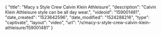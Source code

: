 {
    "title": "Macy s Style Crew Calvin Klein Athleisure",
    "description": "Calvin Klein Athleisure style can be all day wear.",
    "videoid": "159001481",
    "date_created": "1523642596",
    "date_modified": "1524288216",
    "type": "captivate",
    "layout": "video",
    "url": "\/v\/macy-s-style-crew-calvin-klein-athleisure\/159001481"
}